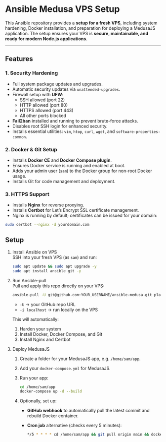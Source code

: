 # Ansible Medusa VPS Setup

This Ansible repository provides a **setup for a fresh VPS**, including system hardening, Docker installation, and preparation for deploying a MedusaJS application. The setup ensures your VPS is **secure, maintainable, and ready for modern Node.js applications**.

---

## Features

### 1. Security Hardening
- Full system package updates and upgrades.
- Automatic security updates via `unattended-upgrades`.
- Firewall setup with **UFW**:
  - SSH allowed (port 22)
  - HTTP allowed (port 80)
  - HTTPS allowed (port 443)
  - All other ports blocked
- **Fail2ban** installed and running to prevent brute-force attacks.
- Disables root SSH login for enhanced security.
- Installs essential utilities: `vim`, `htop`, `curl`, `wget`, and `software-properties-common`.

### 2. Docker & Git Setup
- Installs **Docker CE** and **Docker Compose plugin**.
- Ensures Docker service is running and enabled at boot.
- Adds your admin user (`sam`) to the Docker group for non-root Docker usage.
- Installs Git for code management and deployment.

### 3. HTTPS Support
- Installs **Nginx** for reverse proxying.
- Installs **Certbot** for Let’s Encrypt SSL certificate management.
- Nginx is running by default; certificates can be issued for your domain:
```bash
sudo certbot --nginx -d yourdomain.com
```

## Setup
1. Install Ansible on VPS  
   SSH into your fresh VPS (as `sam`) and run:

    ```bash
    sudo apt update && sudo apt upgrade -y
    sudo apt install ansible git -y
    ```

2. Run Ansible-pull  
   Pull and apply this repo directly on your VPS:

    ```bash
    ansible-pull -U git@github.com:YOUR_USERNAME/ansible-medusa.git playbook.yml -i localhost
    ```

    - `-U` → your GitHub repo URL  
    - `-i localhost` → run locally on the VPS

    This will automatically:
    1. Harden your system  
    2. Install Docker, Docker Compose, and Git  
    3. Install Nginx and Certbot

3. Deploy MedusaJS  
   1. Create a folder for your MedusaJS app, e.g. `/home/sam/app`.  
   2. Add your `docker-compose.yml` for MedusaJS.  
   3. Run your app:

        ```bash
        cd /home/sam/app
        docker-compose up -d --build
        ```

   4. Optionally, set up:  
       - **GitHub webhook** to automatically pull the latest commit and rebuild Docker container.  
       - **Cron job** alternative (checks every 5 minutes):

            ```bash
            */5 * * * * cd /home/sam/app && git pull origin main && docker-compose down && docker-compose up -d --build >> /home/sam/app/log.txt 2>&1
            ```

